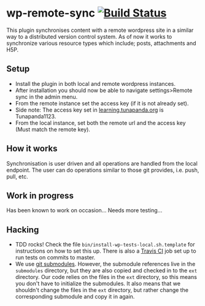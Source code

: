 # wp-remote-sync [![Build Status](https://travis-ci.org/tunapanda/wp-remote-sync.svg?branch=master)](https://travis-ci.org/tunapanda/wp-remote-sync)
This plugin synchronises content with a remote wordpress site in a similar way to a distributed version control system. As of now it works to synchronize various resource types which include; posts, attachments and H5P. 

## Setup
* Install the plugin in both local and remote wordpress instances.
* After installation you should now be able to navigate settings>Remote sync in the admin menu.
* From the remote instance set the access key (if it is not already set). 
* Side note: The access key set in <a href="http://learning.tunapanda.org">learning.tunapanda.org</a> is Tunapanda1123.
* From the local instance, set both the remote url and the access key (Must match the remote key).


## How it works
Synchronisation is user driven and all operations are handled from the local endpoint. The user can do operations similar to those git provides, i.e. push, pull, etc. 

## Work in progress
Has been known to work on occasion... Needs more testing...

## Hacking
* TDD rocks!
  Check the file `bin/install-wp-tests-local.sh.template` for instructions on how to set this up. There is also a [Travis CI](https://travis-ci.org/tunapanda/wp-remote-sync/builds/) job set up to run tests on commits to master.
* We use [git submodules](https://git-scm.com/book/en/v2/Git-Tools-Submodules). However, the submodule references live in the `submodules` directory, but they are also copied and checked in to the `ext` directory. Our code relies on the files in the `ext` directory, so this means you don't have to initialize the submodules. It also means that we shouldn't change the files in the `ext` directory, but rather change the corresponding submodule and copy it in again. 
